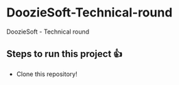 # DoozieSoft-Technical-round
DoozieSoft - Technical round
## Steps to run this project 👍
+ Clone this repository!

